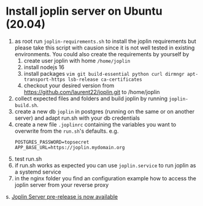 # Install joplin server on Ubuntu (20.04)

1. as root run `joplin-requirements.sh` to install the joplin requirements but please take this script with causion since it is not well tested in existing environments. You could also create the requirements by yourself by
    1. create user joplin with home `/home/joplin`
    2. install nodejs 16
    3. install packages `vim git build-essential python curl dirmngr apt-transport-https lsb-release ca-certificates`
    4. checkout your desired version from https://github.com/laurent22/joplin.git to /home/joplin
2. collect expected files and folders and build joplin by running `joplin-build.sh`. 
3. create a new db `joplin` in postgres (running on the same or on another server) and adapt run.sh with your db credentials
4. create a new file `.joplinrc` containing the variables you want to overwrite from the `run.sh`'s defaults. e.g.
    ````
    POSTGRES_PASSWORD=topsecret
    APP_BASE_URL=https://joplin.mydomain.org
    ````
6. test run.sh
7. if run.sh works as expected you can use `joplin.service` to run joplin as a systemd service
8. in the nginx folder you find an configuration example how to access the joplin server from your reverse proxy

s. [Joplin Server pre-release is now available](https://discourse.joplinapp.org/t/joplin-server-pre-release-is-now-available/13605/176)
